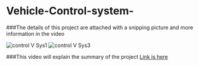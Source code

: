 # Vehicle-Control-system-
 
###The details of this project are attached with a snipping picture and more information in the video 

![control V Sys1](https://user-images.githubusercontent.com/22917887/211428918-622a414f-6055-4726-9832-765ab3e395c2.png)
![control V Sys3](https://user-images.githubusercontent.com/22917887/211431004-78923014-70d4-4a73-a71e-74852fe3d590.png)

###This video will explain the summary of the project
[Link is here](https://drive.google.com/file/d/1qSD45aBLZc-oJ36Ji5KCmZ5Iv3ts6BAk/view?usp=sharing)
